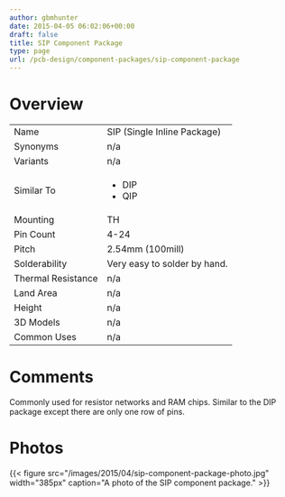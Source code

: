 ```yaml
---
author: gbmhunter
date: 2015-04-05 06:02:06+00:00
draft: false
title: SIP Component Package
type: page
url: /pcb-design/component-packages/sip-component-package
---
```


# Overview


<table >
<tbody >
<tr >

<td >Name
</td>

<td >SIP (Single Inline Package)
</td>
</tr>
<tr >

<td >Synonyms
</td>

<td >n/a
</td>
</tr>
<tr >

<td >Variants
</td>

<td >n/a
</td>
</tr>
<tr >

<td >Similar To
</td>

<td >
    <ul>
        <li>DIP</li>
        <li>QIP</li>
    </ul>
</td>
</tr>
<tr >
<td >Mounting</td>
<td >TH
</td>
</tr>
<tr >

<td >Pin Count
</td>

<td >4-24
</td>
</tr>
<tr >

<td >Pitch
</td>

<td >2.54mm (100mill)
</td>
</tr>
<tr >

<td >Solderability
</td>

<td >Very easy to solder by hand.
</td>
</tr>
<tr >

<td >Thermal Resistance
</td>

<td >n/a
</td>
</tr>
<tr >

<td >Land Area
</td>

<td >n/a
</td>
</tr>
<tr >

<td >Height
</td>

<td >n/a
</td>
</tr>
<tr >

<td >3D Models
</td>

<td >n/a
</td>
</tr>
<tr >

<td >Common Uses
</td>

<td >n/a
</td>
</tr>
</tbody>
</table>

# Comments

Commonly used for resistor networks and RAM chips. Similar to the DIP package except there are only one row of pins.

# Photos

{{< figure src="/images/2015/04/sip-component-package-photo.jpg" width="385px" caption="A photo of the SIP component package." >}}